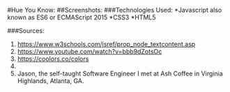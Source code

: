 #Hue You Know: 
##Screenshots: 
###Technologies Used:
 *Javascript also known as ES6 or ECMAScript 2015
 *CSS3
 *HTML5

 ###Sources: 
 1. https://www.w3schools.com/jsref/prop_node_textcontent.asp
 2. https://www.youtube.com/watch?v=bbb9dZotsOc 
 3. https://coolors.co/colors
 4. 
 5. Jason, the self-taught Software Engineer I met at Ash Coffee in Virginia Highlands, Atlanta, GA. 
